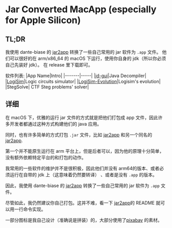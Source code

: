 # Jar Converted MacApp (especially for Apple Silicon)
## TL;DR


我使用 dante-biase 的 [jar2app](https://github.com/dante-biase/jar2app) 转换了一些自己常用的 jar 软件为 `.app` 文件。 他们可以很好的在 arm/x86_64 的 macOS 下运行，使用你自身的 jdk（所以你必须自己先装好 jdk）。 在 release 里下载即可。

软件列表:
|App Name|Intro|
|-------|-----|
|[jd-gui](https://github.com/java-decompiler/jd-gui)|Java Decompiler|
|[LogiSim](http://www.cburch.com/logisim/)|Logic circuits simulator|
|[LogiSim-Evolution](https://github.com/logisim-evolution/logisim-evolution)|Logisim's evolution|
|StegSolve| CTF Steg problems' solver|

## 详细
在 macOS 下，优雅的运行 jar 文件的方式就是把他们打包成 app 文件，因此许多开发者都通过这种方式构建他们的 java 应用。

同时，也有许多简单的方式打包 `.jar` 文件，比如 [jar2app](https://github.com/Jorl17/jar2app) 和另一个同名的 [jar2app](https://github.com/dante-biase/jar2app).

第一个并不能原生运行在 arm 平台上，但是后者可以，因为他的原理十分简单，没有额外依赖特定平台的和打包的动作。

我常用的一些软件的维护并不是很积极，因此他们并没有 arm64的版本、或者必须运行在自带的 jdk 上（这意味着仍然要转译） 、或者是没有 `.app` 的版本。

因此，我使用 dante-biase 的 [jar2app](https://github.com/dante-biase/jar2app) 转换了一些自己常用的 jar 软件为 `.app` 文件。

尽管如此，我仍然建议你自己打包。这并不难，看一下 [jar2app](https://github.com/dante-biase/jar2app)的 README 就可以用一行命令实现。

一部分图标是我自己设计（准确说是拼装）的，大部分使用了[pixabay](https://pixabay.com/) 的素材。